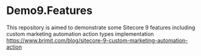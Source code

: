 # Demo9.Features
This repository is aimed to demonstrate some Sitecore 9 features including custom marketing automation action types implementation https://www.brimit.com/blog/sitecore-9-custom-marketing-automation-action
